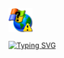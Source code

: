 <img src="WC-SecretLogo.png">

[![Typing SVG](https://readme-typing-svg.demolab.com?font=Old+English+Text+MT&duration=2000&pause=50000&color=F7F7F7&width=800&lines=%22The+Possibilities+Of+Feeling+Free+Will+Be+Here%22;Who+Want+To+Meet+Me%3F;Random+Developer+In+This+World)](https://git.io/typing-svg)
